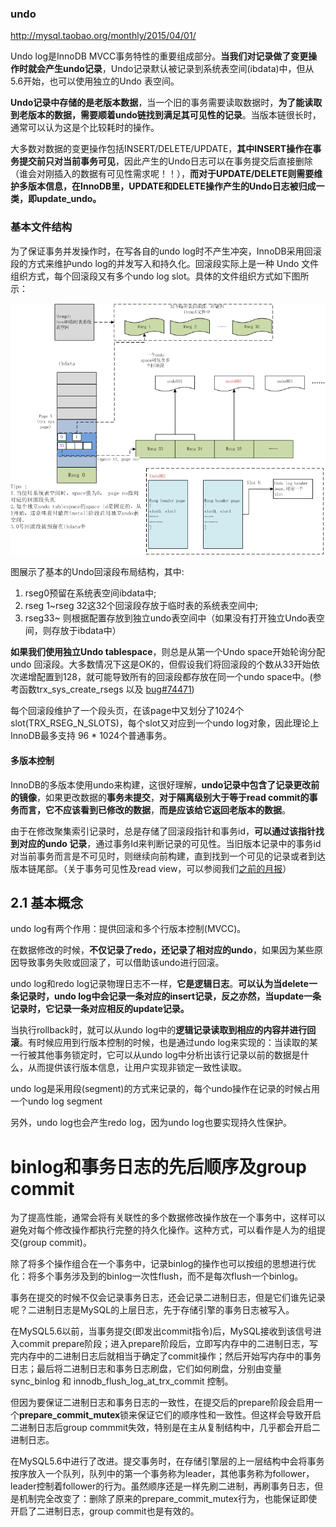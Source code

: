 ### undo

http://mysql.taobao.org/monthly/2015/04/01/



Undo log是InnoDB MVCC事务特性的重要组成部分。**当我们对记录做了变更操作时就会产生undo记录**，Undo记录默认被记录到系统表空间(ibdata)中，但从5.6开始，也可以使用独立的Undo 表空间。

**Undo记录中存储的是老版本数据**，当一个旧的事务需要读取数据时，**为了能读取到老版本的数据，需要顺着undo链找到满足其可见性的记录**。当版本链很长时，通常可以认为这是个比较耗时的操作。

大多数对数据的变更操作包括INSERT/DELETE/UPDATE，**其中INSERT操作在事务提交前只对当前事务可见**，因此产生的Undo日志可以在事务提交后直接删除（谁会对刚插入的数据有可见性需求呢！！），**而对于UPDATE/DELETE则需要维护多版本信息，在InnoDB里，UPDATE和DELETE操作产生的Undo日志被归成一类，即update_undo。**



### 基本文件结构

为了保证事务并发操作时，在写各自的undo log时不产生冲突，InnoDB采用回滚段的方式来维护undo log的并发写入和持久化。回滚段实际上是一种 Undo 文件组织方式，每个回滚段又有多个undo log slot。具体的文件组织方式如下图所示：

![01](..\images\01.png)

图展示了基本的Undo回滚段布局结构，其中:

1. rseg0预留在系统表空间ibdata中;
2. rseg 1~rseg 32这32个回滚段存放于临时表的系统表空间中;
3. rseg33~ 则根据配置存放到独立undo表空间中（如果没有打开独立Undo表空间，则存放于ibdata中）





**如果我们使用独立Undo tablespace**，则总是从第一个Undo space开始轮询分配undo 回滚段。大多数情况下这是OK的，但假设我们将回滚段的个数从33开始依次递增配置到128，就可能导致所有的回滚段都存放在同一个undo space中。(参考函数trx_sys_create_rsegs 以及 [bug#74471](http://bugs.mysql.com/bug.php?id=74471))

每个回滚段维护了一个段头页，在该page中又划分了1024个slot(TRX_RSEG_N_SLOTS)，每个slot又对应到一个undo log对象，因此理论上InnoDB最多支持 96 * 1024个普通事务。







#### 多版本控制

InnoDB的多版本使用undo来构建，这很好理解，**undo记录中包含了记录更改前的镜像**，如果更改数据的**事务未提交**，**对于隔离级别大于等于read commit的事务而言，它不应该看到已修改的数据**，**而是应该给它返回老版本的数据**。



由于在修改聚集索引记录时，总是存储了回滚段指针和事务id，**可以通过该指针找到对应的undo 记录**，通过事务Id来判断记录的可见性。当旧版本记录中的事务id对当前事务而言是不可见时，则继续向前构建，直到找到一个可见的记录或者到达版本链尾部。（关于事务可见性及read view，可以参阅我们[之前的月报](http://mysql.taobao.org/index.php?title=MySQL内核月报_2014.12#MySQL.C2.B7.E3.80.80.E6.80.A7.E8.83.BD.E4.BC.98.E5.8C.96.C2.B75.7_Innodb.E4.BA.8B.E5.8A.A1.E7.B3.BB.E7.BB.9F)）







## 2.1 基本概念

undo log有两个作用：提供回滚和多个行版本控制(MVCC)。

在数据修改的时候，**不仅记录了redo，还记录了相对应的undo**，如果因为某些原因导致事务失败或回滚了，可以借助该undo进行回滚。

undo log和redo log记录物理日志不一样，**它是逻辑日志**。**可以认为当delete一条记录时，undo log中会记录一条对应的insert记录，反之亦然，当update一条记录时，它记录一条对应相反的update记录。**



当执行rollback时，就可以从undo log中的**逻辑记录读取到相应的内容并进行回滚**。有时候应用到行版本控制的时候，也是通过undo log来实现的：当读取的某一行被其他事务锁定时，它可以从undo log中分析出该行记录以前的数据是什么，从而提供该行版本信息，让用户实现非锁定一致性读取。

undo log是采用段(segment)的方式来记录的，每个undo操作在记录的时候占用一个undo log segment

另外，undo log也会产生redo log，因为undo log也要实现持久性保护。







# binlog和事务日志的先后顺序及group commit

为了提高性能，通常会将有关联性的多个数据修改操作放在一个事务中，这样可以避免对每个修改操作都执行完整的持久化操作。这种方式，可以看作是人为的组提交(group commit)。

除了将多个操作组合在一个事务中，记录binlog的操作也可以按组的思想进行优化：将多个事务涉及到的binlog一次性flush，而不是每次flush一个binlog。

事务在提交的时候不仅会记录事务日志，还会记录二进制日志，但是它们谁先记录呢？二进制日志是MySQL的上层日志，先于存储引擎的事务日志被写入。

在MySQL5.6以前，当事务提交(即发出commit指令)后，MySQL接收到该信号进入commit prepare阶段；进入prepare阶段后，立即写内存中的二进制日志，写完内存中的二进制日志后就相当于确定了commit操作；然后开始写内存中的事务日志；最后将二进制日志和事务日志刷盘，它们如何刷盘，分别由变量 sync_binlog 和 innodb_flush_log_at_trx_commit 控制。

但因为要保证二进制日志和事务日志的一致性，在提交后的prepare阶段会启用一个**prepare_commit_mutex**锁来保证它们的顺序性和一致性。但这样会导致开启二进制日志后group commmit失效，特别是在主从复制结构中，几乎都会开启二进制日志。

在MySQL5.6中进行了改进。提交事务时，在存储引擎层的上一层结构中会将事务按序放入一个队列，队列中的第一个事务称为leader，其他事务称为follower，leader控制着follower的行为。虽然顺序还是一样先刷二进制，再刷事务日志，但是机制完全改变了：删除了原来的prepare_commit_mutex行为，也能保证即使开启了二进制日志，group commit也是有效的。